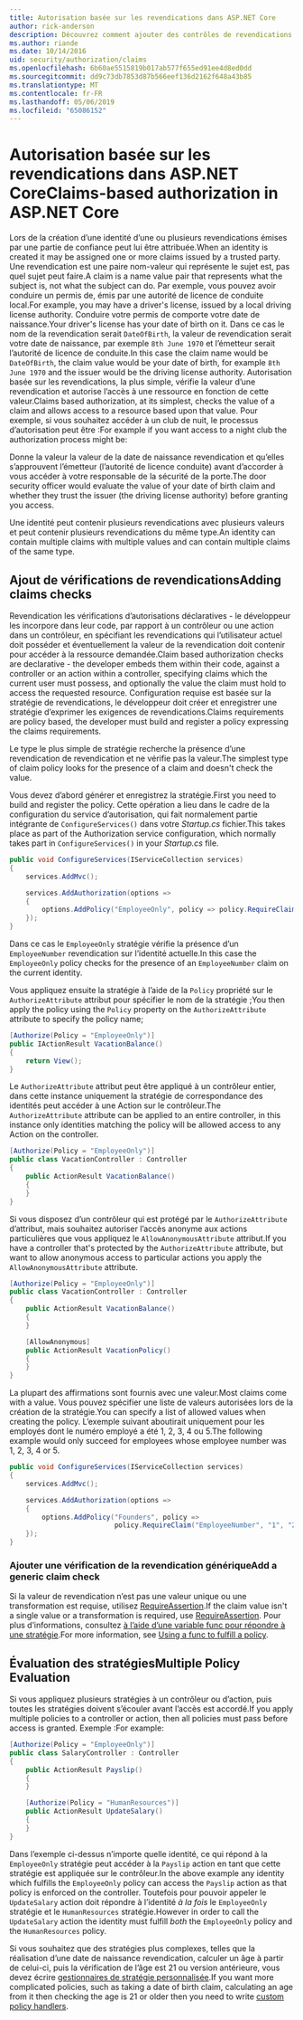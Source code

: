 ```yaml
---
title: Autorisation basée sur les revendications dans ASP.NET Core
author: rick-anderson
description: Découvrez comment ajouter des contrôles de revendications pour l’autorisation dans une application ASP.NET Core.
ms.author: riande
ms.date: 10/14/2016
uid: security/authorization/claims
ms.openlocfilehash: 6b60ae5515819b017ab577f655ed91ee4d8ed0dd
ms.sourcegitcommit: dd9c73db7853d87b566eef136d2162f648a43b85
ms.translationtype: MT
ms.contentlocale: fr-FR
ms.lasthandoff: 05/06/2019
ms.locfileid: "65086152"
---
```

# <a name="claims-based-authorization-in-aspnet-core"></a><span data-ttu-id="24e8e-103">Autorisation basée sur les revendications dans ASP.NET Core</span><span class="sxs-lookup"><span data-stu-id="24e8e-103">Claims-based authorization in ASP.NET Core</span></span>

<a name="security-authorization-claims-based"></a>

<span data-ttu-id="24e8e-104">Lors de la création d’une identité d’une ou plusieurs revendications émises par une partie de confiance peut lui être attribuée.</span><span class="sxs-lookup"><span data-stu-id="24e8e-104">When an identity is created it may be assigned one or more claims issued by a trusted party.</span></span> <span data-ttu-id="24e8e-105">Une revendication est une paire nom-valeur qui représente le sujet est, pas quel sujet peut faire.</span><span class="sxs-lookup"><span data-stu-id="24e8e-105">A claim is a name value pair that represents what the subject is, not what the subject can do.</span></span> <span data-ttu-id="24e8e-106">Par exemple, vous pouvez avoir conduire un permis de, émis par une autorité de licence de conduite local.</span><span class="sxs-lookup"><span data-stu-id="24e8e-106">For example, you may have a driver's license, issued by a local driving license authority.</span></span> <span data-ttu-id="24e8e-107">Conduire votre permis de comporte votre date de naissance.</span><span class="sxs-lookup"><span data-stu-id="24e8e-107">Your driver's license has your date of birth on it.</span></span> <span data-ttu-id="24e8e-108">Dans ce cas le nom de la revendication serait `DateOfBirth`, la valeur de revendication serait votre date de naissance, par exemple `8th June 1970` et l’émetteur serait l’autorité de licence de conduite.</span><span class="sxs-lookup"><span data-stu-id="24e8e-108">In this case the claim name would be `DateOfBirth`, the claim value would be your date of birth, for example `8th June 1970` and the issuer would be the driving license authority.</span></span> <span data-ttu-id="24e8e-109">Autorisation basée sur les revendications, la plus simple, vérifie la valeur d’une revendication et autorise l’accès à une ressource en fonction de cette valeur.</span><span class="sxs-lookup"><span data-stu-id="24e8e-109">Claims based authorization, at its simplest, checks the value of a claim and allows access to a resource based upon that value.</span></span> <span data-ttu-id="24e8e-110">Pour exemple, si vous souhaitez accéder à un club de nuit, le processus d’autorisation peut être :</span><span class="sxs-lookup"><span data-stu-id="24e8e-110">For example if you want access to a night club the authorization process might be:</span></span>

<span data-ttu-id="24e8e-111">Donne la valeur la valeur de la date de naissance revendication et qu’elles s’approuvent l’émetteur (l’autorité de licence conduite) avant d’accorder à vous accéder à votre responsable de la sécurité de la porte.</span><span class="sxs-lookup"><span data-stu-id="24e8e-111">The door security officer would evaluate the value of your date of birth claim and whether they trust the issuer (the driving license authority) before granting you access.</span></span>

<span data-ttu-id="24e8e-112">Une identité peut contenir plusieurs revendications avec plusieurs valeurs et peut contenir plusieurs revendications du même type.</span><span class="sxs-lookup"><span data-stu-id="24e8e-112">An identity can contain multiple claims with multiple values and can contain multiple claims of the same type.</span></span>

## <a name="adding-claims-checks"></a><span data-ttu-id="24e8e-113">Ajout de vérifications de revendications</span><span class="sxs-lookup"><span data-stu-id="24e8e-113">Adding claims checks</span></span>

<span data-ttu-id="24e8e-114">Revendication les vérifications d’autorisations déclaratives - le développeur les incorpore dans leur code, par rapport à un contrôleur ou une action dans un contrôleur, en spécifiant les revendications qui l’utilisateur actuel doit posséder et éventuellement la valeur de la revendication doit contenir pour accéder à la ressource demandée.</span><span class="sxs-lookup"><span data-stu-id="24e8e-114">Claim based authorization checks are declarative - the developer embeds them within their code, against a controller or an action within a controller, specifying claims which the current user must possess, and optionally the value the claim must hold to access the requested resource.</span></span> <span data-ttu-id="24e8e-115">Configuration requise est basée sur la stratégie de revendications, le développeur doit créer et enregistrer une stratégie d’exprimer les exigences de revendications.</span><span class="sxs-lookup"><span data-stu-id="24e8e-115">Claims requirements are policy based, the developer must build and register a policy expressing the claims requirements.</span></span>

<span data-ttu-id="24e8e-116">Le type le plus simple de stratégie recherche la présence d’une revendication de revendication et ne vérifie pas la valeur.</span><span class="sxs-lookup"><span data-stu-id="24e8e-116">The simplest type of claim policy looks for the presence of a claim and doesn't check the value.</span></span>

<span data-ttu-id="24e8e-117">Vous devez d’abord générer et enregistrez la stratégie.</span><span class="sxs-lookup"><span data-stu-id="24e8e-117">First you need to build and register the policy.</span></span> <span data-ttu-id="24e8e-118">Cette opération a lieu dans le cadre de la configuration du service d’autorisation, qui fait normalement partie intégrante de `ConfigureServices()` dans votre *Startup.cs* fichier.</span><span class="sxs-lookup"><span data-stu-id="24e8e-118">This takes place as part of the Authorization service configuration, which normally takes part in `ConfigureServices()` in your *Startup.cs* file.</span></span>

```csharp
public void ConfigureServices(IServiceCollection services)
{
    services.AddMvc();

    services.AddAuthorization(options =>
    {
        options.AddPolicy("EmployeeOnly", policy => policy.RequireClaim("EmployeeNumber"));
    });
}
```

<span data-ttu-id="24e8e-119">Dans ce cas le `EmployeeOnly` stratégie vérifie la présence d’un `EmployeeNumber` revendication sur l’identité actuelle.</span><span class="sxs-lookup"><span data-stu-id="24e8e-119">In this case the `EmployeeOnly` policy checks for the presence of an `EmployeeNumber` claim on the current identity.</span></span>

<span data-ttu-id="24e8e-120">Vous appliquez ensuite la stratégie à l’aide de la `Policy` propriété sur le `AuthorizeAttribute` attribut pour spécifier le nom de la stratégie ;</span><span class="sxs-lookup"><span data-stu-id="24e8e-120">You then apply the policy using the `Policy` property on the `AuthorizeAttribute` attribute to specify the policy name;</span></span>

```csharp
[Authorize(Policy = "EmployeeOnly")]
public IActionResult VacationBalance()
{
    return View();
}
```

<span data-ttu-id="24e8e-121">Le `AuthorizeAttribute` attribut peut être appliqué à un contrôleur entier, dans cette instance uniquement la stratégie de correspondance des identités peut accéder à une Action sur le contrôleur.</span><span class="sxs-lookup"><span data-stu-id="24e8e-121">The `AuthorizeAttribute` attribute can be applied to an entire controller, in this instance only identities matching the policy will be allowed access to any Action on the controller.</span></span>

```csharp
[Authorize(Policy = "EmployeeOnly")]
public class VacationController : Controller
{
    public ActionResult VacationBalance()
    {
    }
}
```

<span data-ttu-id="24e8e-122">Si vous disposez d’un contrôleur qui est protégé par le `AuthorizeAttribute` d’attribut, mais souhaitez autoriser l’accès anonyme aux actions particulières que vous appliquez le `AllowAnonymousAttribute` attribut.</span><span class="sxs-lookup"><span data-stu-id="24e8e-122">If you have a controller that's protected by the `AuthorizeAttribute` attribute, but want to allow anonymous access to particular actions you apply the `AllowAnonymousAttribute` attribute.</span></span>

```csharp
[Authorize(Policy = "EmployeeOnly")]
public class VacationController : Controller
{
    public ActionResult VacationBalance()
    {
    }

    [AllowAnonymous]
    public ActionResult VacationPolicy()
    {
    }
}
```

<span data-ttu-id="24e8e-123">La plupart des affirmations sont fournis avec une valeur.</span><span class="sxs-lookup"><span data-stu-id="24e8e-123">Most claims come with a value.</span></span> <span data-ttu-id="24e8e-124">Vous pouvez spécifier une liste de valeurs autorisées lors de la création de la stratégie.</span><span class="sxs-lookup"><span data-stu-id="24e8e-124">You can specify a list of allowed values when creating the policy.</span></span> <span data-ttu-id="24e8e-125">L’exemple suivant aboutirait uniquement pour les employés dont le numéro employé a été 1, 2, 3, 4 ou 5.</span><span class="sxs-lookup"><span data-stu-id="24e8e-125">The following example would only succeed for employees whose employee number was 1, 2, 3, 4 or 5.</span></span>

```csharp
public void ConfigureServices(IServiceCollection services)
{
    services.AddMvc();

    services.AddAuthorization(options =>
    {
        options.AddPolicy("Founders", policy =>
                          policy.RequireClaim("EmployeeNumber", "1", "2", "3", "4", "5"));
    });
}
```

### <a name="add-a-generic-claim-check"></a><span data-ttu-id="24e8e-126">Ajouter une vérification de la revendication générique</span><span class="sxs-lookup"><span data-stu-id="24e8e-126">Add a generic claim check</span></span>

<span data-ttu-id="24e8e-127">Si la valeur de revendication n’est pas une valeur unique ou une transformation est requise, utilisez [RequireAssertion](/dotnet/api/microsoft.aspnetcore.authorization.authorizationpolicybuilder.requireassertion).</span><span class="sxs-lookup"><span data-stu-id="24e8e-127">If the claim value isn't a single value or a transformation is required, use [RequireAssertion](/dotnet/api/microsoft.aspnetcore.authorization.authorizationpolicybuilder.requireassertion).</span></span> <span data-ttu-id="24e8e-128">Pour plus d’informations, consultez [à l’aide d’une variable func pour répondre à une stratégie](xref:security/authorization/policies#using-a-func-to-fulfill-a-policy).</span><span class="sxs-lookup"><span data-stu-id="24e8e-128">For more information, see [Using a func to fulfill a policy](xref:security/authorization/policies#using-a-func-to-fulfill-a-policy).</span></span>

## <a name="multiple-policy-evaluation"></a><span data-ttu-id="24e8e-129">Évaluation des stratégies</span><span class="sxs-lookup"><span data-stu-id="24e8e-129">Multiple Policy Evaluation</span></span>

<span data-ttu-id="24e8e-130">Si vous appliquez plusieurs stratégies à un contrôleur ou d’action, puis toutes les stratégies doivent s’écouler avant l’accès est accordé.</span><span class="sxs-lookup"><span data-stu-id="24e8e-130">If you apply multiple policies to a controller or action, then all policies must pass before access is granted.</span></span> <span data-ttu-id="24e8e-131">Exemple :</span><span class="sxs-lookup"><span data-stu-id="24e8e-131">For example:</span></span>

```csharp
[Authorize(Policy = "EmployeeOnly")]
public class SalaryController : Controller
{
    public ActionResult Payslip()
    {
    }

    [Authorize(Policy = "HumanResources")]
    public ActionResult UpdateSalary()
    {
    }
}
```

<span data-ttu-id="24e8e-132">Dans l’exemple ci-dessus n’importe quelle identité, ce qui répond à la `EmployeeOnly` stratégie peut accéder à la `Payslip` action en tant que cette stratégie est appliquée sur le contrôleur.</span><span class="sxs-lookup"><span data-stu-id="24e8e-132">In the above example any identity which fulfills the `EmployeeOnly` policy can access the `Payslip` action as that policy is enforced on the controller.</span></span> <span data-ttu-id="24e8e-133">Toutefois pour pouvoir appeler le `UpdateSalary` action doit répondre à l’identité *à la fois* le `EmployeeOnly` stratégie et le `HumanResources` stratégie.</span><span class="sxs-lookup"><span data-stu-id="24e8e-133">However in order to call the `UpdateSalary` action the identity must fulfill *both* the `EmployeeOnly` policy and the `HumanResources` policy.</span></span>

<span data-ttu-id="24e8e-134">Si vous souhaitez que des stratégies plus complexes, telles que la réalisation d’une date de naissance revendication, calculer un âge à partir de celui-ci, puis la vérification de l’âge est 21 ou version antérieure, vous devez écrire [gestionnaires de stratégie personnalisée](xref:security/authorization/policies).</span><span class="sxs-lookup"><span data-stu-id="24e8e-134">If you want more complicated policies, such as taking a date of birth claim, calculating an age from it then checking the age is 21 or older then you need to write [custom policy handlers](xref:security/authorization/policies).</span></span>
